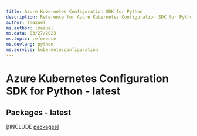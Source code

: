 ```yaml
---
title: Azure Kubernetes Configuration SDK for Python
description: Reference for Azure Kubernetes Configuration SDK for Python
author: lmazuel
ms.author: lmazuel
ms.data: 03/27/2023
ms.topic: reference
ms.devlang: python
ms.service: kubernetesconfiguration
---
```

# Azure Kubernetes Configuration SDK for Python - latest
## Packages - latest
[!INCLUDE [packages](kubernetes-configuration-index.md)]